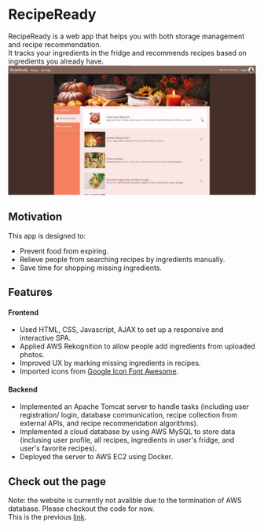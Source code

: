 # RecipeReady

RecipeReady is a web app that helps you with both storage management and recipe recommendation. <br />
It tracks your ingredients in the fridge and recommends recipes based on ingredients you already have.
<img src="https://github.com/qianhuiwei/RecipeReady/blob/master/pageDemo.png" width="900"/>

## Motivation
This app is designed to: 
* Prevent food from expiring.
* Relieve people from searching recipes by ingredients manually.
* Save time for shopping missing ingredients.
                                                                                                                                                                            
## Features
#### Frontend
* Used HTML, CSS, Javascript, AJAX to set up a responsive and interactive SPA.
* Applied AWS Rekognition to allow people add ingredients from uploaded photos.
* Improved UX by marking missing ingredients in recipes.
* Imported icons from [Google Icon Font Awesome](https://fontawesome.com/v5.15/icons/google).

#### Backend
* Implemented an Apache Tomcat server to handle tasks (including user registration/ login, database communication, recipe collection from external APIs, and recipe recommendation algorithms).
* Implemented a cloud database by using AWS MySQL to store data (inclusing user profile, all recipes, ingredients in user's fridge, and user's favorite recipes).
* Deployed the server to AWS EC2 using Docker.

## Check out the page
Note: the website is currently not avalible due to the termination of AWS database. Please checkout the code for now. <br />
This is the previous [link](http://ec2-18-219-122-59.us-east-2.compute.amazonaws.com/capstone/index.html). 
